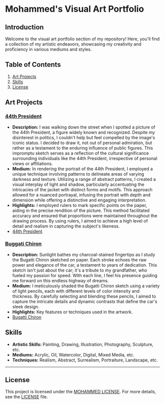 # Mohammed's Visual Art Portfolio

## Introduction
Welcome to the visual art portfolio section of my repository! Here, you'll find a collection of my artistic endeavors, showcasing my creativity and proficiency in various mediums and styles.

## Table of Contents
1. [Art Projects](#art-projects)
2. [Skills](#skills)
3. [License](#license)

## Art Projects
### [44th President](#)
- **Description:** I was walking down the street when I spotted a picture of the 44th President, a figure widely known and recognized. Despite my disinterest in politics, I couldn't help but feel compelled by the image's iconic status. I decided to draw it, not out of personal admiration, but rather as a testament to the enduring influence of public figures. This impromptu sketch serves as a reflection of the cultural significance surrounding individuals like the 44th President, irrespective of personal views or affiliations.
- **Medium:** In rendering the portrait of the 44th President, I employed a unique technique involving patterns to delineate areas of varying darkness and texture. Utilizing a range of abstract patterns, I created a visual interplay of light and shadow, particularly accentuating the intricacies of the jacket with distinct forms and motifs. This approach allowed for a nuanced portrayal, infusing the portrait with depth and dimension while offering a distinctive and engaging interpretation.
- **Highlights:** I employed rulers to mark specific points on the paper, aiding in the precise rendition of the picture. This method facilitated accuracy and ensured that proportions were maintained throughout the drawing process. By using rulers, I aimed to achieve a high level of detail and realism in capturing the subject's likeness.
- [44th President](https://github.com/tech-moh-logy/Visual-Arts/tree/main/44th)

### [Buggati Chiron](#)
- **Description:** Sunlight bathes my charcoal-stained fingertips as I study the Bugatti Chiron sketched on paper. Each stroke echoes the raw power and elegance of the car, a testament to years of dedication. This sketch isn't just about the car; it's a tribute to my grandfather, who fueled my passion for speed. With each line, I feel his presence guiding me forward on this endless highway of dreams.
- **Medium:** I meticulously shaded the Bugatti Chiron sketch using a variety of light pencils, each with different levels of color intensity and thickness. By carefully selecting and blending these pencils, I aimed to capture the intricate details and dynamic contrasts that define the car's sleek design.
- **Highlights:** Key features or techniques used in the artwork.
- [Bugatti Chiron](https://github.com/tech-moh-logy/Visual-Arts/tree/main/Bugatti)

## Skills
- **Artistic Skills:** Painting, Drawing, Illustration, Photography, Sculpture, etc.
- **Mediums:** Acrylic, Oil, Watercolor, Digital, Mixed Media, etc.
- **Techniques:** Realism, Abstract, Surrealism, Portraiture, Landscape, etc.

---

## License

This project is licensed under the [MOHAMMED LICENSE](https://github.com/tech-moh-logy/MOHAMMED-License/blob/main/README.md). For more details, see the [LICENSE](https://github.com/tech-moh-logy/MOHAMMED-License/blob/main/README.md) file.
